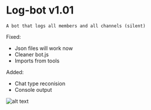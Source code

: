 # Log-bot v1.01
```
A bot that logs all members and all channels (silent)
```
Fixed:
- Json files will work now
- Cleaner bot.js
- Imports from tools

Added:
- Chat type reconision
- Console output

![alt text](https://cdn.discordapp.com/attachments/1103717092798242828/1104891179922903132/image.png)
